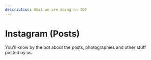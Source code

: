 ```yaml
---
description: What we are doing on IG?
---
```


# Instagram (Posts)

You'll know by the bot about the posts, photographies and other stuff posted by us.
